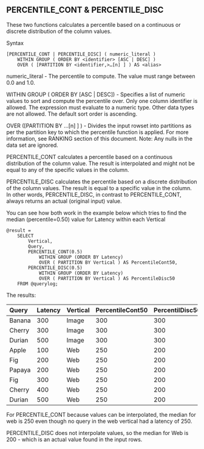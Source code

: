 ## PERCENTILE\_CONT & PERCENTILE\_DISC

These two functions calculates a percentile based on a continuous or discrete distribution of the column values.

Syntax

```
[PERCENTILE_CONT | PERCENTILE_DISC] ( numeric_literal )
    WITHIN GROUP ( ORDER BY <identifier> [ASC | DESC] )
    OVER ( [PARTITION BY <identifier,>…[n] ] ) AS <alias>
```

numeric\_literal - The percentile to compute. The value must range between 0.0 and 1.0.

WITHIN GROUP \( ORDER BY \[ASC \| DESC\]\) - Specifies a list of numeric values to sort and compute the percentile over. Only one column identifier is allowed. The expression must evaluate to a numeric type. Other data types are not allowed. The default sort order is ascending.

OVER \(\[PARTITION BY …\[n\] \] \) - Divides the input rowset into partitions as per the partition key to which the percentile function is applied. For more information, see RANKING section of this document. Note: Any nulls in the data set are ignored.

PERCENTILE\_CONT calculates a percentile based on a continuous distribution of the column value. The result is interpolated and might not be equal to any of the specific values in the column.

PERCENTILE\_DISC calculates the percentile based on a discrete distribution of the column values. The result is equal to a specific value in the column. In other words, PERCENTILE\_DISC, in contrast to PERCENTILE\_CONT, always returns an actual \(original input\) value.

You can see how both work in the example below which tries to find the median \(percentile=0.50\) value for Latency within each Vertical

```
@result =
    SELECT
        Vertical,
        Query,
        PERCENTILE_CONT(0.5) 
            WITHIN GROUP (ORDER BY Latency)
            OVER ( PARTITION BY Vertical ) AS PercentileCont50,
        PERCENTILE_DISC(0.5)
            WITHIN GROUP (ORDER BY Latency)
            OVER ( PARTITION BY Vertical ) AS PercentileDisc50
    FROM @querylog;
```

The results:

| **Query** | **Latency** | **Vertical** | **PercentileCont50** | **PercentilDisc50** |
| :--- | :--- | :--- | :--- | :--- |
| Banana | 300 | Image | 300 | 300 |
| Cherry | 300 | Image | 300 | 300 |
| Durian | 500 | Image | 300 | 300 |
| Apple | 100 | Web | 250 | 200 |
| Fig | 200 | Web | 250 | 200 |
| Papaya | 200 | Web | 250 | 200 |
| Fig | 300 | Web | 250 | 200 |
| Cherry | 400 | Web | 250 | 200 |
| Durian | 500 | Web | 250 | 200 |

For PERCENTILE\_CONT because values can be interpolated, the median for web is 250 even though no query in the web vertical had a latency of 250.

PERCENTILE\_DISC does not interpolate values, so the median for Web is 200 - which is an actual value found in the input rows.

